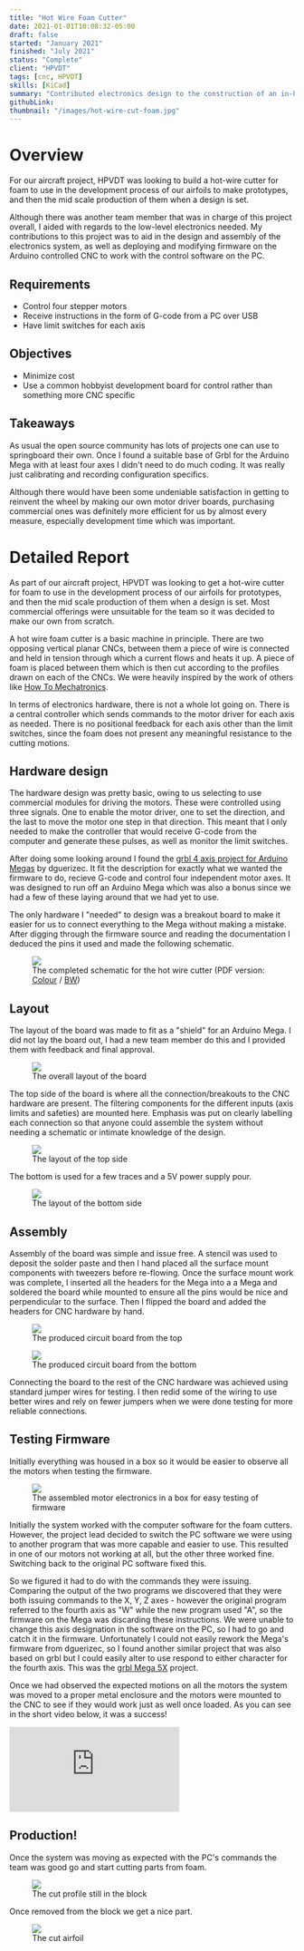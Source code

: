 ```yaml
---
title: "Hot Wire Foam Cutter"
date: 2021-01-01T10:08:32-05:00
draft: false
started: "January 2021"
finished: "July 2021"
status: "Complete"
client: "HPVDT"
tags: [cnc, HPVDT]
skills: [KiCad]
summary: "Contributed electronics design to the construction of an in-house CNC hot-wire foam cutting for HPVDT"
githubLink:
thumbnail: "/images/hot-wire-cut-foam.jpg"
---
```


# Overview

For our aircraft project, HPVDT was looking to build a hot-wire cutter for foam to use in the development process of our 
airfoils to make prototypes, and then the mid scale production of them when a design is set. 

Although there was another team member that was in charge of this project overall, I aided with regards to the low-level 
electronics needed. My contributions to this project was to aid in the design and assembly of the electronics system, as 
well as deploying and modifying firmware on the Arduino controlled CNC to work with the control software on the PC.

## Requirements

- Control four stepper motors
- Receive instructions in the form of G-code from a PC over USB
- Have limit switches for each axis

## Objectives

- Minimize cost
- Use a common hobbyist development board for control rather than something more CNC specific

## Takeaways

As usual the open source community has lots of projects one can use to springboard their own. Once I found a suitable base 
of Grbl for the Arduino Mega with at least four axes I didn't need to do much coding. It was really just calibrating and 
recording configuration specifics.

Although there would have been some undeniable satisfaction in getting to reinvent the wheel by making our own motor driver 
boards, purchasing commercial ones was definitely more efficient for us by almost every measure, especially development time 
which was important.

# Detailed Report

As part of our aircraft project, HPVDT was looking to get a hot-wire cutter for foam to use in the development process of 
our airfoils for prototypes, and then the mid scale production of them when a design is set. Most commercial offerings were 
unsuitable for the team so it was decided to make our own from scratch.

A hot wire foam cutter is a basic machine in principle. There are two opposing vertical planar CNCs, between them a piece of 
wire is connected and held in tension through which a current flows and heats it up. A piece of foam is placed between them 
which is then cut according to the profiles drawn on each of the CNCs. We were heavily inspired by the work of others like 
[How To Mechatronics](https://youtu.be/oIKEYM-lMWQ).

In terms of electronics hardware, there is not a whole lot going on. There is a central controller which sends commands to 
the motor driver for each axis as needed. There is no positional feedback for each axis other than the limit switches, since 
the foam does not present any meaningful resistance to the cutting motions.

## Hardware design

The hardware design was pretty basic, owing to us selecting to use commercial modules for driving the motors. These were 
controlled using three signals. One to enable the motor driver, one to set the direction, and the last to move the motor one 
step in that direction. This meant that I only needed to make the controller that would receive G-code from the computer and 
generate these pulses, as well as monitor the limit switches.

After doing some looking around I found the [grbl 4 axis project for Arduino Megas](https://github.com/dguerizec/grbl-Mega-4axis/) 
by dguerizec. It fit the description for exactly what we wanted the firmware to do, recieve G-code and control four 
independent motor axes. It was designed to run off an Arduino Mega which was also a bonus since we had a few of these laying 
around that we had yet to use.

The only hardware I "needed" to design was a breakout board to make it easier for us to connect everything to the Mega 
without making a mistake. After digging through the firmware source and reading the documentation I deduced the pins it used 
and made the following schematic.

<figure>
<img src="/images/hot-wire-schematic.svg">
<figcaption>The completed schematic for the hot wire cutter (PDF version: <a href="/pdf/hotwireboard.pdf">Colour</a> / <a href="/pdf/hotwireboard-BW.pdf">BW</a>)</figcaption>
</figure>


## Layout

The layout of the board was made to fit as a "shield" for an Arduino Mega. I did not lay the board out, I had a new team 
member do this and I provided them with feedback and final approval.

<figure>
<img src="/images/hot-wire-combined-layout.png">
<figcaption>The overall layout of the board</figcaption>
</figure>

The top side of the board is where all the connection/breakouts to the CNC hardware are present. The filtering components 
for the different inputs (axis limits and safeties) are mounted here. Emphasis was put on clearly labelling each connection 
so that anyone could assemble the system without needing a schematic or intimate knowledge of the design.

<figure>
<img src="/images/hot-wire-top-layout.png">
<figcaption>The layout of the top side</figcaption>
</figure>

The bottom is used for a few traces and a 5V power supply pour.

<figure>
<img src="/images/hot-wire-bottom-layout.png">
<figcaption>The layout of the bottom side</figcaption>
</figure>


## Assembly

Assembly of the board was simple and issue free. A stencil was used to deposit the solder paste and then I hand placed all 
the surface mount components with tweezers before re-flowing. Once the surface mount work was complete, I inserted all the 
headers for the Mega into a a Mega and soldered the board while mounted to ensure all the pins would be nice and 
perpendicular to the surface. Then I flipped the board and added the headers for CNC hardware by hand.

<figure>
<img src="/images/hot-wire-front-assembled.jpg">
<figcaption>The produced circuit board from the top</figcaption>
</figure>

<figure>
<img src="/images/hot-wire-back-assembled.jpg">
<figcaption>The produced circuit board from the bottom</figcaption>
</figure>

Connecting the board to the rest of the CNC hardware was achieved using standard jumper wires for testing. I then redid some 
of the wiring to use better wires and rely on fewer jumpers when we were done testing for more reliable connections.

## Testing Firmware

Initially everything was housed in a box so it would be easier to observe all the motors when testing the firmware.

<figure>
<img src="/images/hot-wire-in-box.jpg">
<figcaption>The assembled motor electronics in a box for easy testing of firmware</figcaption>
</figure>

Initially the system worked with the computer software for the foam cutters. However, the project lead decided to switch the 
PC software we were using to another program that was more capable and easier to use. This resulted in one of our motors not 
working at all, but the other three worked fine. Switching back to the original PC software fixed this. 

So we figured it had to do with the commands they were issuing. Comparing the output of the two programs we discovered that 
they were both issuing commands to the X, Y, Z axes - however the original program referred to the fourth axis as "W" while 
the new program used "A", so the firmware on the Mega was discarding these instructions. We were unable to change this axis 
designation in the software on the PC, so I had to go and catch it in the firmware. Unfortunately I could not easily rework 
the Mega's firmware from dguerizec, so I found another similar project that was also based on grbl but I could easily alter 
to use respond to either character for the fourth axis. This was the [grbl Mega 5X](https://github.com/fra589/grbl-Mega-5X/) 
project.

Once we had observed the expected motions on all the motors the system was moved to a proper metal enclosure and the motors 
were mounted to the CNC to see if they would work just as well once loaded. As you can see in the short video below, it was 
a success!

<div class="youtube">
<iframe class="youtube" src="https://www.youtube.com/embed/-uG8cDnBC7g" title="YouTube video player" frameborder="0" allow="accelerometer; autoplay; clipboard-write; encrypted-media; gyroscope; picture-in-picture" allowfullscreen></iframe>
</div>

## Production!

Once the system was moving as expected with the PC's commands the team was good go and start cutting parts from foam.

<figure>
<img src="/images/hot-wire-block-cut.jpg">
<figcaption>The cut profile still in the block</figcaption>
</figure>

Once removed from the block we get a nice part.

<figure>
<img src="/images/hot-wire-cut-foam.jpg">
<figcaption>The cut airfoil</figcaption>
</figure>



